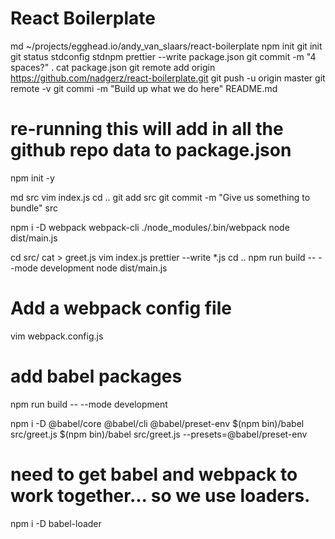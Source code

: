 # React Boilerplate

md ~/projects/egghead.io/andy_van_slaars/react-boilerplate
npm init
git init
git status
stdconfig
stdnpm
prettier --write package.json
git commit -m "4 spaces?" .
cat package.json
git remote add origin https://github.com/nadgerz/react-boilerplate.git
git push -u origin master
git remote -v
git commi -m "Build up what we do here" README.md

# re-running this will add in all the github repo data to package.json
npm init -y 

md src
vim index.js
cd ..
git add src
git commit -m "Give us something to bundle" src

npm i -D webpack webpack-cli
./node_modules/.bin/webpack
node dist/main.js

cd src/
cat > greet.js
vim index.js 
prettier --write *.js
cd ..
npm run build -- --mode development
node dist/main.js

# Add a webpack config file
vim webpack.config.js

# add babel packages
npm run build -- --mode development

npm i -D @babel/core @babel/cli @babel/preset-env
$(npm bin)/babel src/greet.js
$(npm bin)/babel src/greet.js --presets=@babel/preset-env

# need to get babel and webpack to work together... so we use loaders.
npm i -D babel-loader

